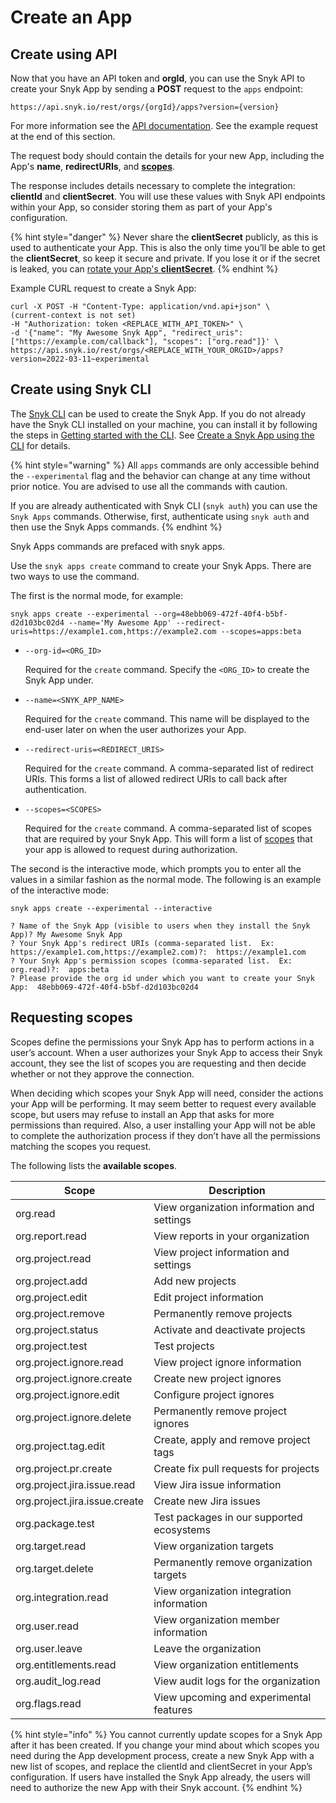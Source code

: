 # Create an App

## Create using API

Now that you have an API token and **orgId**, you can use the Snyk API to create your Snyk App by sending a **POST** request to the `apps` endpoint:

```
https://api.snyk.io/rest/orgs/{orgId}/apps?version={version}
```

For more information see the [API documentation](https://apidocs.snyk.io/#post-/orgs/-org\_id-/apps). See the example request at the end of this section.

The request body should contain the details for your new App, including the App's **name**, **redirectURIs**, and [**scopes**](create-an-app-via-the-api.md#requesting-scopes).

The response includes details necessary to complete the integration: **clientId** and **clientSecret**. You will use these values with Snyk API endpoints within your App, so consider storing them as part of your App's configuration.

{% hint style="danger" %}
Never share the **clientSecret** publicly, as this is used to authenticate your App. This is also the only time you’ll be able to get the **clientSecret**, so keep it secure and private. If you lose it or if the secret is leaked, you can [rotate your App's **clientSecret**](managing-app-details.md#rotate-app-client-secret).
{% endhint %}

Example CURL request to create a Snyk App:

```
curl -X POST -H "Content-Type: application/vnd.api+json" \                                 (current-context is not set)
-H "Authorization: token <REPLACE_WITH_API_TOKEN>" \
-d '{"name": "My Awesome Snyk App", "redirect_uris": ["https://example.com/callback"], "scopes": ["org.read"]}' \
https://api.snyk.io/rest/orgs/<REPLACE_WITH_YOUR_ORGID>/apps?version=2022-03-11~experimental
```

## Create using Snyk CLI

The [Snyk CLI](../../../../snyk-cli/) can be used to create the Snyk App. If you do not already have the Snyk CLI installed on your machine, you can install it by following the steps in [Getting started with the CLI](../../../../snyk-cli/getting-started-with-the-cli/). See [Create a Snyk App using the CLI](../../../../snyk-cli/create-a-snyk-app-using-the-snyk-cli.md) for details.

{% hint style="warning" %}
All `apps` commands are only accessible behind the `--experimental` flag and the behavior can change at any time without prior notice. You are advised to use all the commands with caution.

If you are already authenticated with Snyk CLI (`snyk auth`) you can use the `Snyk Apps` commands. Otherwise, first, authenticate using `snyk auth` and then use the Snyk Apps commands.
{% endhint %}

Snyk Apps commands are prefaced with snyk apps.

Use the `snyk apps create` command to create your Snyk Apps. There are two ways to use the command.

The first is the normal mode, for example:

```
snyk apps create --experimental --org=48ebb069-472f-40f4-b5bf-d2d103bc02d4 --name='My Awesome App' --redirect-uris=https://example1.com,https://example2.com --scopes=apps:beta
```

*   `--org-id=<ORG_ID>`

    Required for the `create` command. Specify the `<ORG_ID>` to create the Snyk App under.
*   `--name=<SNYK_APP_NAME>`

    Required for the `create` command. This name will be displayed to the end-user later on when the user authorizes your App.
*   `--redirect-uris=<REDIRECT_URIS>`

    Required for the `create` command. A comma-separated list of redirect URIs. This forms a list of allowed redirect URIs to call back after authentication.
*   `--scopes=<SCOPES>`

    Required for the `create` command. A comma-separated list of scopes that are required by your Snyk App. This will form a list of [scopes](create-an-app-via-the-api.md#requesting-scopes) that your app is allowed to request during authorization.

The second is the interactive mode, which prompts you to enter all the values in a similar fashion as the normal mode. The following is an example of the interactive mode:

```
snyk apps create --experimental --interactive

? Name of the Snyk App (visible to users when they install the Snyk App)? My Awesome Snyk App
? Your Snyk App's redirect URIs (comma-separated list.  Ex: https://example1.com,https://example2.com)?:  https://example1.com
? Your Snyk App's permission scopes (comma-separated list.  Ex: org.read)?:  apps:beta
? Please provide the org id under which you want to create your Snyk App:  48ebb069-472f-40f4-b5bf-d2d103bc02d4
```

## Requesting scopes

Scopes define the permissions your Snyk App has to perform actions in a user’s account. When a user authorizes your Snyk App to access their Snyk account, they see the list of scopes you are requesting and then decide whether or not they approve the connection.

When deciding which scopes your Snyk App will need, consider the actions your App will be performing. It may seem better to request every available scope, but users may refuse to install an App that asks for more permissions than required. Also, a user installing your App will not be able to complete the authorization process if they don’t have all the permissions matching the scopes you request.

The following lists the **available scopes**.

| Scope                         | Description                                |
| ----------------------------- | ------------------------------------------ |
| org.read                      | View organization information and settings |
| org.report.read               | View reports in your organization          |
| org.project.read              | View project information and settings      |
| org.project.add               | Add new projects                           |
| org.project.edit              | Edit project information                   |
| org.project.remove            | Permanently remove projects                |
| org.project.status            | Activate and deactivate projects           |
| org.project.test              | Test projects                              |
| org.project.ignore.read       | View project ignore information            |
| org.project.ignore.create     | Create new project ignores                 |
| org.project.ignore.edit       | Configure project ignores                  |
| org.project.ignore.delete     | Permanently remove project ignores         |
| org.project.tag.edit          | Create, apply and remove project tags      |
| org.project.pr.create         | Create fix pull requests for projects      |
| org.project.jira.issue.read   | View Jira issue information                |
| org.project.jira.issue.create | Create new Jira issues                     |
| org.package.test              | Test packages in our supported ecosystems  |
| org.target.read               | View organization targets                  |
| org.target.delete             | Permanently remove organization targets    |
| org.integration.read          | View organization integration information  |
| org.user.read                 | View organization member information       |
| org.user.leave                | Leave the organization                     |
| org.entitlements.read         | View organization entitlements             |
| org.audit\_log.read           | View audit logs for the organization       |
| org.flags.read                | View upcoming and experimental features    |

{% hint style="info" %}
You cannot currently update scopes for a Snyk App after it has been created. If you change your mind about which scopes you need during the App development process, create a new Snyk App with a new list of scopes, and replace the clientId and clientSecret in your App’s configuration. If users have installed the Snyk App already, the users will need to authorize the new App with their Snyk account.
{% endhint %}
